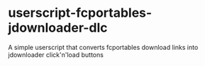 # userscript-fcportables-jdownloader-dlc
A simple userscript that converts fcportables download links into jdownloader click'n'load buttons
